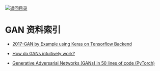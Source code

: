 [![返回目录](https://parg.co/UGo)](https://parg.co/b4z) 
 


 


 


 



# GAN 资料索引



- [2017-GAN by Example using Keras on Tensorflow Backend](https://parg.co/btF)

- [How do GANs intuitively work?](https://hackernoon.com/how-do-gans-intuitively-work-2dda07f247a1#.4ckgimjdm) 

- [Generative Adversarial Networks (GANs) in 50 lines of code (PyTorch)](http://6me.us/LjcoDA)